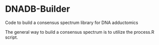 # DNADB-Builder
Code to build a consensus spectrum library for DNA adductomics

The general way to build a consensus spectrum is to utilize the process.R script.
